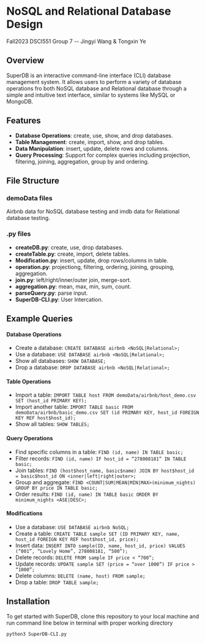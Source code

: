 # NoSQL and Relational Database Design
Fall2023 DSCI551 Group 7 -- Jingyi Wang & Tongxin Ye
## Overview
SuperDB is an interactive command-line interface (CLI) database management system. It allows users to perform a variety of database operations fro both NoSQL database and Relational database through a simple and intuitive text interface, similar to systems like MySQL or MongoDB.

## Features
- **Database Operations**: create, use, show, and drop databases.
- **Table Management**: create, import, show, and drop tables.
- **Data Manipulation**: insert, update, delete rows and columns.
- **Query Processing**: Support for complex queries including projection, filtering, joining, aggregation, group by and ordering.

## File Structure
### demoData files
Airbnb data for NoSQL database testing and imdb data for Relational database testing.

### .py files
- **createDB.py**: create, use, drop databases.
- **createTable.py**: create, import, delete tables.
- **Modification.py**: insert, update, drop rows/columns in table.
- **operation.py**: projectiong, filtering, ordering, joining, grouping, aggregation.
- **join.py**: left/right/inner/outer join, merge-sort.
- **aggregation.py**: mean, max, min, sum, count.
- **parseQuery.py**: parse input.
- **SuperDB-CLI.py**: User Intercation.

## Example Queries
#### Database Operations
- Create a database: `CREATE DATABASE airbnb <NoSQL|Relational>;`
- Use a database: `USE DATABASE airbnb <NoSQL|Relational>;`
- Show all databases: `SHOW DATABASE;`
- Drop a database: `DROP DATABASE airbnb <NoSQL|Relational>;`

#### Table Operations
- Import a table: `IMPORT TABLE host FROM demoData/airbnb/host_demo.csv SET (host_id PRIMARY KEY);`
- Import another table: `IMPORT TABLE basic FROM demoData/airbnb/basic_demo.csv SET (id PRIMARY KEY, host_id FOREIGN KEY REF host$host_id);`
- Show all tables: `SHOW TABLES;`

#### Query Operations
- Find specific columns in a table: `FIND (id, name) IN TABLE basic;`
- Filter records: `FIND (id, name) IF host_id = “278008181” IN TABLE basic;`
- Join tables: `FIND (host$host_name, basic$name) JOIN BY host$host_id = basic$host_id ON <inner|left|right|outer>;`
- Group and aggregate: `FIND <COUNT|SUM|MEAN|MIN|MAX>(minimum_nights) GROUP BY price IN TABLE basic;`
- Order results: `FIND (id, name) IN TABLE basic ORDER BY minimum_nights <ASE|DESC>;`

#### Modifications
- Use a database: `USE DATABASE airbnb NoSQL;`
- Create a table: `CREATE TABLE sample SET (ID PRIMARY KEY, name, host_id FOREIGN KEY REF host$host_id, price);`
- Insert data: `INSERT INTO sample(ID, name, host_id, price) VALUES (“001”, “Lovely Home”, 278008181, “500”);`
- Delete records: `DELETE FROM sample IF price < “700”;`
- Update records: `UPDATE sample SET (price = “over 1000”) IF price > “1000”;`
- Delete columns: `DELETE (name, host) FROM sample;`
- Drop a table: `DROP TABLE sample;`

## Installation
To get started with SuperDB, clone this repository to your local machine and run command line below in terminal with proper working directory
```bash
python3 SuperDB-CLI.py
